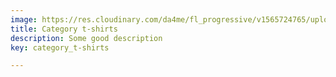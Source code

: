 ```yaml
---
image: https://res.cloudinary.com/da4me/fl_progressive/v1565724765/uploads/IMG_3959_gardiu.jpg
title: Category t-shirts
description: Some good description
key: category_t-shirts

---
```

